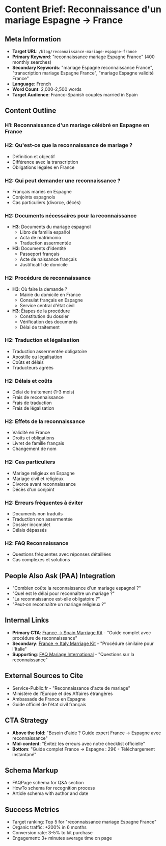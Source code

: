 # Content Brief: Reconnaissance d'un mariage Espagne → France

## Meta Information
- **Target URL**: `/blog/reconnaissance-mariage-espagne-france`
- **Primary Keyword**: "reconnaissance mariage Espagne France" (400 monthly searches)
- **Secondary Keywords**: "mariage Espagne reconnaissance France", "transcription mariage Espagne France", "mariage Espagne validité France"
- **Language**: French
- **Word Count**: 2,000-2,500 words
- **Target Audience**: Franco-Spanish couples married in Spain

## Content Outline

### H1: Reconnaissance d'un mariage célébré en Espagne en France
### H2: Qu'est-ce que la reconnaissance de mariage ?
- Définition et objectif
- Différence avec la transcription
- Obligations légales en France

### H2: Qui peut demander une reconnaissance ?
- Français mariés en Espagne
- Conjoints espagnols
- Cas particuliers (divorce, décès)

### H2: Documents nécessaires pour la reconnaissance
- **H3**: Documents du mariage espagnol
  - Libro de familia español
  - Acta de matrimonio
  - Traduction assermentée
- **H3**: Documents d'identité
  - Passeport français
  - Acte de naissance français
  - Justificatif de domicile

### H2: Procédure de reconnaissance
- **H3**: Où faire la demande ?
  - Mairie du domicile en France
  - Consulat français en Espagne
  - Service central d'état civil
- **H3**: Étapes de la procédure
  - Constitution du dossier
  - Vérification des documents
  - Délai de traitement

### H2: Traduction et légalisation
- Traduction assermentée obligatoire
- Apostille ou légalisation
- Coûts et délais
- Traducteurs agréés

### H2: Délais et coûts
- Délai de traitement (1-3 mois)
- Frais de reconnaissance
- Frais de traduction
- Frais de légalisation

### H2: Effets de la reconnaissance
- Validité en France
- Droits et obligations
- Livret de famille français
- Changement de nom

### H2: Cas particuliers
- Mariage religieux en Espagne
- Mariage civil et religieux
- Divorce avant reconnaissance
- Décès d'un conjoint

### H2: Erreurs fréquentes à éviter
- Documents non traduits
- Traduction non assermentée
- Dossier incomplet
- Délais dépassés

### H2: FAQ Reconnaissance
- Questions fréquentes avec réponses détaillées
- Cas complexes et solutions

## People Also Ask (PAA) Integration
- "Combien coûte la reconnaissance d'un mariage espagnol ?"
- "Quel est le délai pour reconnaître un mariage ?"
- "La reconnaissance est-elle obligatoire ?"
- "Peut-on reconnaître un mariage religieux ?"

## Internal Links
- **Primary CTA**: [France → Spain Marriage Kit](/kits/fra-esp) - "Guide complet avec procédure de reconnaissance"
- **Secondary**: [France → Italy Marriage Kit](/kits/fra-ita) - "Procédure similaire pour l'Italie"
- **Supporting**: [FAQ Mariage International](/faq) - "Questions sur la reconnaissance"

## External Sources to Cite
- Service-Public.fr - "Reconnaissance d'acte de mariage"
- Ministère de l'Europe et des Affaires étrangères
- Ambassade de France en Espagne
- Guide officiel de l'état civil français

## CTA Strategy
- **Above the fold**: "Besoin d'aide ? Guide expert France → Espagne avec reconnaissance"
- **Mid-content**: "Évitez les erreurs avec notre checklist officielle"
- **Bottom**: "Guide complet France → Espagne : 29€ - Téléchargement instantané"

## Schema Markup
- FAQPage schema for Q&A section
- HowTo schema for recognition process
- Article schema with author and date

## Success Metrics
- Target ranking: Top 5 for "reconnaissance mariage Espagne France"
- Organic traffic: +200% in 6 months
- Conversion rate: 3-5% to kit purchase
- Engagement: 3+ minutes average time on page
